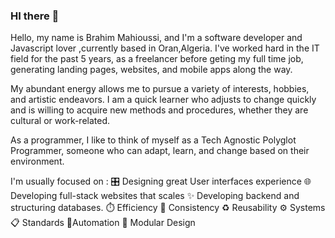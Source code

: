 
### HI there 👋

Hello, my name is Brahim Mahioussi, and I'm a software developer and Javascript lover ,currently based in Oran,Algeria. I've worked hard in the IT field for the past 5 years, as a freelancer before geting my full time job, generating landing pages, websites, and mobile apps along the way.

My abundant energy allows me to pursue a variety of interests, hobbies, and artistic endeavors. I am a quick learner who adjusts to change quickly and is willing to acquire new methods and procedures, whether they are cultural or work-related.

As a programmer, I like to think of myself as a Tech Agnostic Polyglot Programmer, someone who can adapt, learn, and change based on their environment.

I'm usually focused on :
🎛️ Designing great User interfaces experience
🌐 Developing full-stack websites that scales
✨ Developing backend and structuring databases.
⏱️ Efficiency 🎯 Consistency
♻️ Reusability
⚙️ Systems
📋 Standards
🤖Automation
💠 Modular Design
<!--
**BRAHAIM360/brahaim360** is a ✨ _special_ ✨ repository because its `README.md` (this file) appears on your GitHub profile.

Here are some ideas to get you started:

- 🔭 I’m currently working on ...
- 🌱 I’m currently learning ...
- 👯 I’m looking to collaborate on ...
- 🤔 I’m looking for help with ...
- 💬 Ask me about ...
- 📫 How to reach me: ...
- 😄 Pronouns: ...
- ⚡ Fun fact: ...
-->

